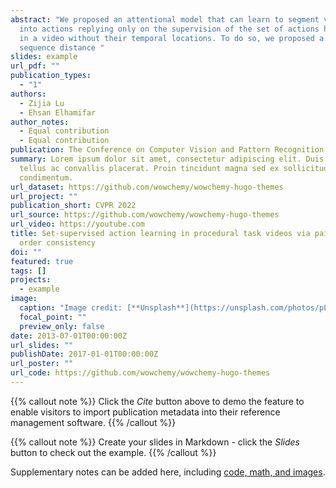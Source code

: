 ```yaml
---
abstract: "We proposed an attentional model that can learn to segment videos
  into actions replying only on the supervision of the set of actions happened
  in a video without their temporal locations. To do so, we proposed a new
  sequence distance "
slides: example
url_pdf: ""
publication_types:
  - "1"
authors:
  - Zijia Lu
  - Ehsan Elhamifar
author_notes:
  - Equal contribution
  - Equal contribution
publication: The Conference on Computer Vision and Pattern Recognition 2022
summary: Lorem ipsum dolor sit amet, consectetur adipiscing elit. Duis posuere
  tellus ac convallis placerat. Proin tincidunt magna sed ex sollicitudin
  condimentum.
url_dataset: https://github.com/wowchemy/wowchemy-hugo-themes
url_project: ""
publication_short: CVPR 2022
url_source: https://github.com/wowchemy/wowchemy-hugo-themes
url_video: https://youtube.com
title: Set-supervised action learning in procedural task videos via pairwise
  order consistency
doi: ""
featured: true
tags: []
projects:
  - example
image:
  caption: "Image credit: [**Unsplash**](https://unsplash.com/photos/pLCdAaMFLTE)"
  focal_point: ""
  preview_only: false
date: 2013-07-01T00:00:00Z
url_slides: ""
publishDate: 2017-01-01T00:00:00Z
url_poster: ""
url_code: https://github.com/wowchemy/wowchemy-hugo-themes
---
```


{{% callout note %}}
Click the _Cite_ button above to demo the feature to enable visitors to import publication metadata into their reference management software.
{{% /callout %}}

{{% callout note %}}
Create your slides in Markdown - click the _Slides_ button to check out the example.
{{% /callout %}}

Supplementary notes can be added here, including [code, math, and images](https://wowchemy.com/docs/writing-markdown-latex/).
